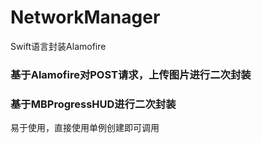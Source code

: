 # NetworkManager
Swift语言封装Alamofire

### 基于Alamofire对POST请求，上传图片进行二次封装

### 基于MBProgressHUD进行二次封装

易于使用，直接使用单例创建即可调用

